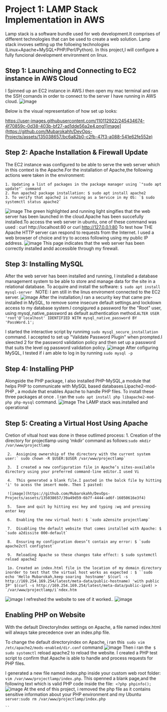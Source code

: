
# Project 1: LAMP Stack Implementation in AWS
Lamp stack is a software bundle used for web development.It comprises of different technologies that can be used to create a web solution. Lamp stack invoves setting up the folloeing technologies (Linux+Apache+MySQL+PHP/Perl/Python). In this project,I will configure a fully funcional development environment on linux.

## Step 1: Launching and Connecting to EC2 instance in AWS Cloud
I Spinned up an EC2 instance in AWS.I then open my mac terminal and ran the SSH comands in order to connect to the server I have running in AWS cloud.
![image](https://github.com/Mubarokahh/DevOps-Projects/assets/135038657/6a80e081-f961-4f33-b84b-d8bb501b0b24)

Below is the visual representation of how set up looks:

https://user-images.githubusercontent.com/110112922/245434674-4f70859c-0d38-403b-bf27-ad1dde56a2e4.png![image](https://github.com/Mubarokahh/DevOps-Projects/assets/135038657/bc6a82b0-c2fb-47f3-a088-541e62fe552e)


## Step 2: Apache Installation & Firewall Update
The EC2 instance was configured to be able to serve the web server which in this context is the Apache.For the installation of Apache,the following actions were taken in the environment:
    
    1. Updating a list of packages in the package manager using `"sudo apt update"` command
    2. Run apache2 package installation: $ sudo apt install apache2 
    3. To verify that apache2 is running as a Service in my OS: `$ sudo systemctl status apache2`
![image](https://github.com/Mubarokahh/DevOps-Projects/assets/135038657/b585decf-5295-4f2e-97cc-1b5fed263de8)
The green highlighted and running light singifies that the web server has been launched in the cloud.Apache has been succefully installed.To access the web server in ubuntu, one of these command was used : curl http://localhost:80 or curl http://127.0.0.1:80
To test how THE Apache HTTP server can respond to requests from the Internet. I used a web browser of choice and try to access following using my public IP address.
![image](https://github.com/Mubarokahh/DevOps-Projects/assets/135038657/25a5e1ea-9cb9-495a-bdb4-4c887e8a121f)
This page indicates that the web server has been correctly installed andd accessible through my firewall.

## Step 3: Installing MySQL
After the web server has been installed and running, I installed a database management system to be able to store and manage data for the site in a relational database.
To acquire and install the software: `$ sudo apt install mysql-server `
NOTE: I am still in the linus enviroment connected to the EC2 server.
![image](https://github.com/Mubarokahh/DevOps-Projects/assets/135038657/a3a83e4b-7e6e-4ec7-923c-dd4c9a334ae7)
After the installation,I ran a security key that came pre-installed in MySQL, to remove some insecure default settings.and lockdown access to my database system.I congigured a password for the "Root" user, using mysql_native_password as default authentication method.`ALTER USER 'root'@'localhost' IDENTIFIED WITH mysql_native_password BY 'PassWord.1';`

I started the interactive script by runnimg `sudo mysql_secure_installation` command. I accepted to set up  "Validate Password Plugin" when prompted.I sleected 2 for the password validation policy and then set up a password that suits the level og password validation policy. 
![image](https://github.com/Mubarokahh/DevOps-Projects/assets/135038657/7b018a5c-a1ef-4f5d-9f81-e5e69ebd7730)
After cofiguring MySQL, I tested if i am able to log in by running `sudo mysql -p`

## Step 4: Installing PHP
Alongside the PHP package, I also installed PHP-MySQL,a module that helps PHP to communicate with MySQL based databases.Lipache2-mod-PHP , a module that enables Apache to handle PHP files. To install these three packages at once . I ran the `sudo apt install php libapache2-mod-php php-mysql` command.
![image](https://github.com/Mubarokahh/DevOps-Projects/assets/135038657/d66a2a70-9d0a-4463-b625-c3d9d866e731)
The LAMP stack was.installed and operational

## Step 5: Creating a Virtual Host Using Apache
Cretion of vitual host was done in these outlimed process:
     1.  Creation of the directory for projectlamp using ‘mkdir’ command as follows:`sudo mkdir /var/www/projectlamp`
     
     2.  Assigning ownership of the directory with the current system user:` sudo chown -R $USER:$USER /var/www/projectlamp`
     
     3.  I created a new configuration file in Apache’s sites-available directory using your preferred command-line editor.I used Vi
     
     4.  This generated a blank file.I pasted in the balck file by hitting 'i' to acess the imsert mode. Then I pasted:
     
     ![image](https://github.com/Mubarokahh/DevOps-Projects/assets/135038657/39a49d59-6b7f-4444-ad6f-16050616e3f4)
     
     5.  Save and quit by hitting esc key and typing :wq and pressing enter key
     
     6.  Enabling the new virtual host: $ `sudo a2ensite projectlamp`
     
     7.  Disabling the default website that comes installed with Apache: $ `sudo a2dissite 000-default`
     
     8.  Ensuring my configuration doesn’t contain any error: $ `sudo apache2ctl configtest`
     
     9.  Reloading Apache so these changes take effect: $ sudo systemctl reload apache2
     
     1o. Created an index.html file in the location of my domain directory inorder to test that the virtual host works as expected : $ ``sudo echo 'Hello Mubarokah,keep soaring  hostname' $(curl -s http://169.254.169.254/latest/meta-data/public-hostname) 'with public IP' $(curl -s http://169.254.169.254/latest/meta-data/public-ipv4) > `/var/www/projectlamp/i`ndex.htm
![image](https://github.com/Mubarokahh/DevOps-Projects/assets/135038657/6600e4b0-ce09-4db0-9800-a76d1e5c0b5b)
I refreshed the website to see of it worked..
![image](https://github.com/Mubarokahh/DevOps-Projects/assets/135038657/83bfd3f2-ea73-4bd0-9b79-7d064183b50d)
## Enabling PHP on Website
With the default DirectoryIndex settings on Apache, a file named index.html will always take precedence over an index.php file.

To change the default directoryindex on Apache, i ran this` sudo vim /etc/apache2/mods-enabled/dir.conf` command
![image](https://github.com/Mubarokahh/DevOps-Projects/assets/135038657/3d002197-64e7-4d28-b590-35c97c4f6ec4)
Then i ran the` $ sudo systemctl` reload apache2 to reload the website.
I created a PHP test script to confirm that Apache is able to handle and process requests for PHP files.

I generated a new file named index.php inside your custom web root folder: `vim /var/www/projectlamp/index.php`. This openned a blank page,and the following text which is valid PHP code inside the file:` <?php phpinfo();`
![image](https://github.com/Mubarokahh/DevOps-Projects/assets/135038657/2ff78233-7111-4f0e-b298-639ebcb3eeab)
At the end of this project, i removed the php file as it contains sensitive information about your PHP environment and my Ubuntu `server:sudo rm /var/www/projectlamp/index.php
`


    ``





